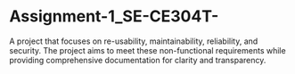 # Assignment-1_SE-CE304T-
A project that focuses on re-usability, maintainability, reliability, and security. The project aims to meet these non-functional requirements while providing comprehensive documentation for clarity and transparency.  
